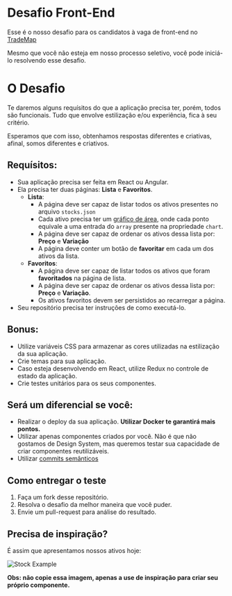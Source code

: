 # Desafio Front-End

Esse é o nosso desafio para os candidatos à vaga de front-end no [TradeMap](https://www.linkedin.com/company/trademaphub)

Mesmo que você não esteja em nosso processo seletivo, você pode iniciá-lo resolvendo esse desafio.

# O Desafio

Te daremos alguns requísitos do que a aplicação precisa ter, porém, todos são funcionais. Tudo que envolve estilização e/ou experiência, fica à seu critério.

Esperamos que com isso, obtenhamos respostas diferentes e criativas, afinal, somos diferentes e criativos.

## Requísitos:

- Sua aplicação precisa ser feita em React ou Angular.
- Ela precisa ter duas páginas: **Lista** e **Favoritos**.
    - **Lista**:
        - A página deve ser capaz de listar todos os ativos presentes no arquivo `stocks.json`
        - Cada ativo precisa ter um [gráfico de área](https://chartio.com/learn/charts/area-chart-complete-guide/#:~:text=An%20area%20chart%20combines%20the,like%20in%20a%20bar%20chart.), onde cada ponto equivale a uma entrada do `array` presente na propriedade `chart`.
        - A página deve ser capaz de ordenar os ativos dessa lista por: **Preço** e **Variação**
        - A página deve conter um botão de **favoritar** em cada um dos ativos da lista.
    - **Favoritos**:
        - A página deve ser capaz de listar todos os ativos que foram **favoritados** na página de lista.
        - A página deve ser capaz de ordenar os ativos dessa lista por: **Preço** e **Variação**.
        - Os ativos favoritos devem ser persistidos ao recarregar a página.
- Seu repositório precisa ter instruções de como executá-lo.

## Bonus:

- Utilize variáveis CSS para armazenar as cores utilizadas na estilização da sua aplicação.
- Crie temas para sua aplicação.
- Caso esteja desenvolvendo em React, utilize Redux no controle de estado da aplicação.
- Crie testes unitários para os seus componentes.

## Será um diferencial se você:

- Realizar o deploy da sua aplicação. **Utilizar Docker te garantirá mais pontos.**
- Utilizar apenas componentes criados por você. Não é que não gostamos de Design System, mas queremos testar sua capacidade de criar componentes reutilizáveis.
- Utilizar [commits semânticos](https://www.conventionalcommits.org/pt-br/v1.0.0-beta.4/)

## Como entregar o teste

1. Faça um fork desse repositório.
2. Resolva o desafio da melhor maneira que você puder.
3. Envie um pull-request para análise do resultado.

## Precisa de inspiração?

É assim que apresentamos nossos ativos hoje:

![Stock Example](.github/stock_example.png)

**Obs: não copie essa imagem, apenas a use de inspiração para criar seu próprio componente.**
